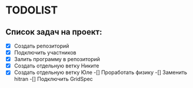 # TODOLIST
## Список задач на проект:
-[x] Создать репозиторий
-[x] Подключить участников
-[x] Залить программу в репозиторий
-[x] Создать отдельную ветку Никите
-[x] Создать отдельную ветку Юле
-[] Проработать физику 
-[] Заменить hitran
-[] Подключить GridSpec